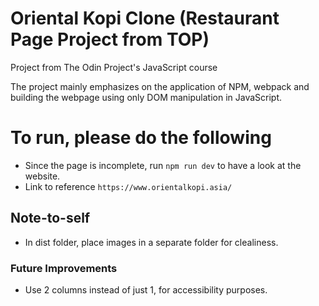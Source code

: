 # Oriental Kopi Clone (Restaurant Page Project from TOP)
Project from The Odin Project's JavaScript course

The project mainly emphasizes on the application of NPM, webpack and building the webpage using only DOM manipulation in JavaScript.


# To run, please do the following

- Since the page is incomplete, run `npm run dev` to have a look at the website.
- Link to reference `https://www.orientalkopi.asia/`


## Note-to-self

- In dist folder, place images in a separate folder for clealiness.

### Future Improvements

- Use 2 columns instead of just 1, for accessibility purposes.

